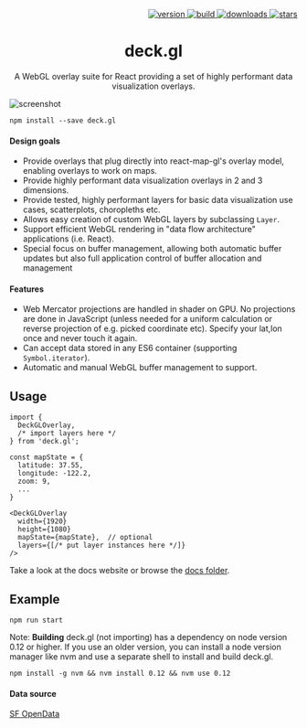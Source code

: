 <p align="right">
  <a href="https://npmjs.org/package/deck.gl">
    <img src="https://img.shields.io/npm/v/deck.gl.svg?style=flat-square" alt="version" />
  </a>
  <a href="https://travis-ci.org/uber/deck.gl">
    <img src="https://img.shields.io/travis/uber/deck.gl/master.svg?style=flat-square" alt="build" />
  </a>
  <a href="https://npmjs.org/package/deck.gl">
    <img src="https://img.shields.io/npm/dm/deck.gl.svg?style=flat-square" alt="downloads" />
  </a>
  <a href="http://starveller.sigsev.io/uber/deck.gl">
    <img src="http://starveller.sigsev.io/api/repos/uber/deck.gl/badge" alt="stars" />
  </a>
</p>

<h1 align="center">deck.gl</h1>
<p align="center">A WebGL overlay suite for React providing a set of highly performant data visualization overlays.</p>

![screenshot](screenshot.png)

    npm install --save deck.gl

#### Design goals

- Provide overlays that plug directly into react-map-gl's overlay model,
  enabling overlays to work on maps.
- Provide highly performant data visualization overlays in 2 and 3 dimensions.
- Provide tested, highly performant layers for basic data visualization
  use cases, scatterplots, choropleths etc.
- Allows easy creation of custom WebGL layers by subclassing `Layer`.
- Support efficient WebGL rendering in "data flow architecture" applications
  (i.e. React).
- Special focus on buffer management, allowing both automatic buffer updates
  but also full application control of buffer allocation and management

#### Features

- Web Mercator projections are handled in shader on GPU. No projections are
  done in JavaScript (unless needed for a uniform calculation or reverse
  projection of e.g. picked coordinate etc). Specify your lat,lon once and
  never touch it again.
- Can accept data stored in any ES6 container (supporting `Symbol.iterator`).
- Automatic and manual WebGL buffer management to support.

## Usage

    import {
      DeckGLOverlay,
      /* import layers here */
    } from 'deck.gl';

    const mapState = {
      latitude: 37.55,
      longitude: -122.2,
      zoom: 9,
      ...
    }

    <DeckGLOverlay
      width={1920}
      height={1080}
      mapState={mapState},  // optional
      layers={[/* put layer instances here */]}
    />

Take a look at the docs website or browse the [docs folder](./docs).

## Example

    npm run start

Note: **Building** deck.gl (not importing) has a dependency on node
version 0.12 or higher. If you use an older version, you can install
a node version manager like nvm and use a separate shell to install
and build deck.gl.

    npm install -g nvm && nvm install 0.12 && nvm use 0.12

#### Data source

[SF OpenData](https://data.sfgov.org)
